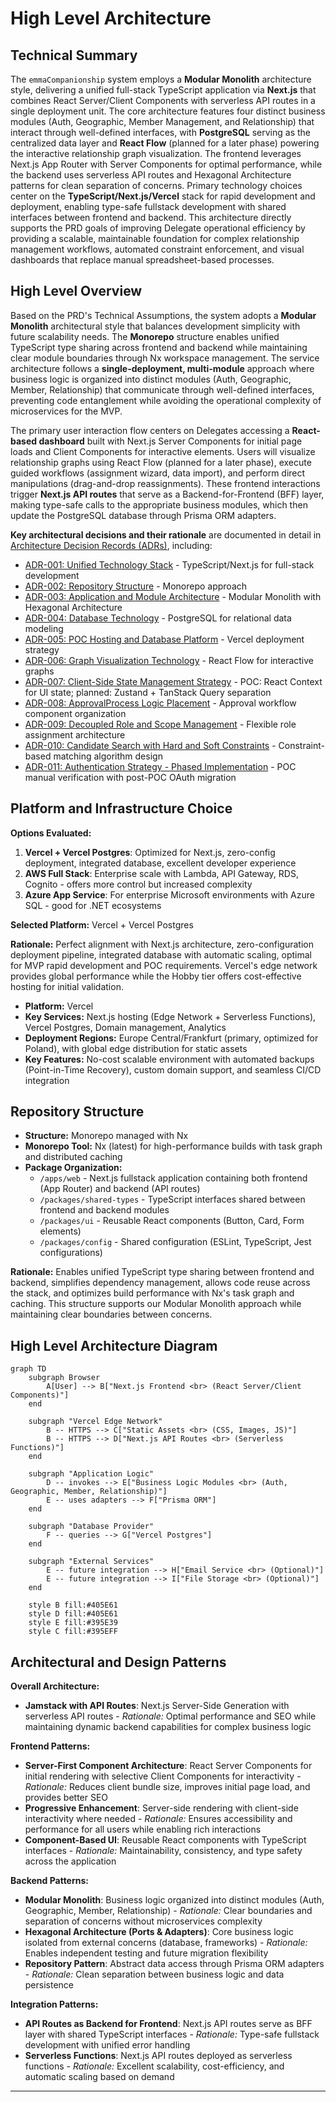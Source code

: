 # High Level Architecture

## Technical Summary

The `emmaCompanionship` system employs a **Modular Monolith** architecture style, delivering a unified full-stack TypeScript application via **Next.js** that combines React Server/Client Components with serverless API routes in a single deployment unit. The core architecture features four distinct business modules (Auth, Geographic, Member Management, and Relationship) that interact through well-defined interfaces, with **PostgreSQL** serving as the centralized data layer and **React Flow** (planned for a later phase) powering the interactive relationship graph visualization. The frontend leverages Next.js App Router with Server Components for optimal performance, while the backend uses serverless API routes and Hexagonal Architecture patterns for clean separation of concerns. Primary technology choices center on the **TypeScript/Next.js/Vercel** stack for rapid development and deployment, enabling type-safe fullstack development with shared interfaces between frontend and backend. This architecture directly supports the PRD goals of improving Delegate operational efficiency by providing a scalable, maintainable foundation for complex relationship management workflows, automated constraint enforcement, and visual dashboards that replace manual spreadsheet-based processes.

## High Level Overview

Based on the PRD's Technical Assumptions, the system adopts a **Modular Monolith** architectural style that balances development simplicity with future scalability needs. The **Monorepo** structure enables unified TypeScript type sharing across frontend and backend while maintaining clear module boundaries through Nx workspace management. The service architecture follows a **single-deployment, multi-module** approach where business logic is organized into distinct modules (Auth, Geographic, Member, Relationship) that communicate through well-defined interfaces, preventing code entanglement while avoiding the operational complexity of microservices for the MVP.

The primary user interaction flow centers on Delegates accessing a **React-based dashboard** built with Next.js Server Components for initial page loads and Client Components for interactive elements. Users will visualize relationship graphs using React Flow (planned for a later phase), execute guided workflows (assignment wizard, data import), and perform direct manipulations (drag-and-drop reassignments). These frontend interactions trigger **Next.js API routes** that serve as a Backend-for-Frontend (BFF) layer, making type-safe calls to the appropriate business modules, which then update the PostgreSQL database through Prisma ORM adapters. 

**Key architectural decisions and their rationale** are documented in detail in [Architecture Decision Records (ADRs)](adr.md), including:
- [ADR-001: Unified Technology Stack](adr.md#adr-001-unified-technology-stack) - TypeScript/Next.js for full-stack development
- [ADR-002: Repository Structure](adr.md#adr-002-repository-structure) - Monorepo approach
- [ADR-003: Application and Module Architecture](adr.md#adr-003-application-and-module-architecture) - Modular Monolith with Hexagonal Architecture
- [ADR-004: Database Technology](adr.md#adr-004-database-technology) - PostgreSQL for relational data modeling
- [ADR-005: POC Hosting and Database Platform](adr.md#adr-005-poc-hosting-and-database-platform) - Vercel deployment strategy
- [ADR-006: Graph Visualization Technology](adr.md#adr-006-graph-visualization-technology) - React Flow for interactive graphs
- [ADR-007: Client-Side State Management Strategy](adr.md#adr-007-client-side-state-management-strategy) - POC: React Context for UI state; planned: Zustand + TanStack Query separation
- [ADR-008: ApprovalProcess Logic Placement](adr.md#adr-008-approvalprocess-logic-placement) - Approval workflow component organization
- [ADR-009: Decoupled Role and Scope Management](adr.md#adr-009-decoupled-role-and-scope-management) - Flexible role assignment architecture
- [ADR-010: Candidate Search with Hard and Soft Constraints](adr.md#adr-010-candidate-search-with-hard-and-soft-constraints) - Constraint-based matching algorithm design
- [ADR-011: Authentication Strategy - Phased Implementation](adr.md#adr-011-authentication-strategy---phased-implementation) - POC manual verification with post-POC OAuth migration

## Platform and Infrastructure Choice

**Options Evaluated:**
1. **Vercel + Vercel Postgres**: Optimized for Next.js, zero-config deployment, integrated database, excellent developer experience
2. **AWS Full Stack**: Enterprise scale with Lambda, API Gateway, RDS, Cognito - offers more control but increased complexity
3. **Azure App Service**: For enterprise Microsoft environments with Azure SQL - good for .NET ecosystems

**Selected Platform:** Vercel + Vercel Postgres

**Rationale:** Perfect alignment with Next.js architecture, zero-configuration deployment pipeline, integrated database with automatic scaling, optimal for MVP rapid development and POC requirements. Vercel's edge network provides global performance while the Hobby tier offers cost-effective hosting for initial validation.

- **Platform:** Vercel
- **Key Services:** Next.js hosting (Edge Network + Serverless Functions), Vercel Postgres, Domain management, Analytics
- **Deployment Regions:** Europe Central/Frankfurt (primary, optimized for Poland), with global edge distribution for static assets
- **Key Features:** No-cost scalable environment with automated backups (Point-in-Time Recovery), custom domain support, and seamless CI/CD integration

## Repository Structure

- **Structure:** Monorepo managed with Nx
- **Monorepo Tool:** Nx (latest) for high-performance builds with task graph and distributed caching
- **Package Organization:** 
  - `/apps/web` - Next.js fullstack application containing both frontend (App Router) and backend (API routes)
  - `/packages/shared-types` - TypeScript interfaces shared between frontend and backend modules
  - `/packages/ui` - Reusable React components (Button, Card, Form elements)
  - `/packages/config` - Shared configuration (ESLint, TypeScript, Jest configurations)

**Rationale:** Enables unified TypeScript type sharing between frontend and backend, simplifies dependency management, allows code reuse across the stack, and optimizes build performance with Nx's task graph and caching. This structure supports our Modular Monolith approach while maintaining clear boundaries between concerns.

## High Level Architecture Diagram

```mermaid
graph TD
    subgraph Browser
        A[User] --> B["Next.js Frontend <br> (React Server/Client Components)"]
    end

    subgraph "Vercel Edge Network"
        B -- HTTPS --> C["Static Assets <br> (CSS, Images, JS)"]
        B -- HTTPS --> D["Next.js API Routes <br> (Serverless Functions)"]
    end

    subgraph "Application Logic"
        D -- invokes --> E["Business Logic Modules <br> (Auth, Geographic, Member, Relationship)"]
        E -- uses adapters --> F["Prisma ORM"]
    end

    subgraph "Database Provider"
        F -- queries --> G["Vercel Postgres"]
    end

    subgraph "External Services"
        E -- future integration --> H["Email Service <br> (Optional)"]
        E -- future integration --> I["File Storage <br> (Optional)"]
    end

    style B fill:#405E61
    style D fill:#405E61
    style E fill:#395E39
    style C fill:#395EFF
```

## Architectural and Design Patterns

**Overall Architecture:**
- **Jamstack with API Routes**: Next.js Server-Side Generation with serverless API routes - _Rationale:_ Optimal performance and SEO while maintaining dynamic backend capabilities for complex business logic

**Frontend Patterns:**
- **Server-First Component Architecture**: React Server Components for initial rendering with selective Client Components for interactivity - _Rationale:_ Reduces client bundle size, improves initial page load, and provides better SEO
- **Progressive Enhancement**: Server-side rendering with client-side interactivity where needed - _Rationale:_ Ensures accessibility and performance for all users while enabling rich interactions
- **Component-Based UI**: Reusable React components with TypeScript interfaces - _Rationale:_ Maintainability, consistency, and type safety across the application

**Backend Patterns:**
- **Modular Monolith**: Business logic organized into distinct modules (Auth, Geographic, Member, Relationship) - _Rationale:_ Clear boundaries and separation of concerns without microservices complexity
- **Hexagonal Architecture (Ports & Adapters)**: Core business logic isolated from external concerns (database, frameworks) - _Rationale:_ Enables independent testing and future migration flexibility
- **Repository Pattern**: Abstract data access through Prisma ORM adapters - _Rationale:_ Clean separation between business logic and data persistence

**Integration Patterns:**
- **API Routes as Backend for Frontend**: Next.js API routes serve as BFF layer with shared TypeScript interfaces - _Rationale:_ Type-safe fullstack development with unified error handling
- **Serverless Functions**: Next.js API routes deployed as serverless functions - _Rationale:_ Excellent scalability, cost-efficiency, and automatic scaling based on demand

-----
